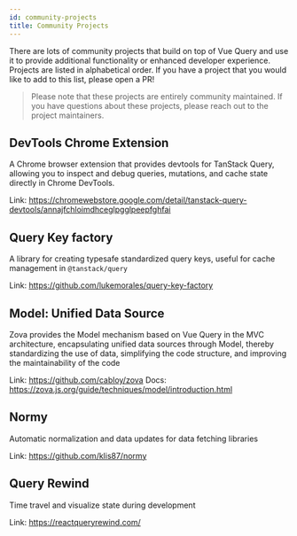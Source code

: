 ```yaml
---
id: community-projects
title: Community Projects
---
```


There are lots of community projects that build on top of Vue Query and use it to provide additional functionality or enhanced developer experience. Projects are listed in alphabetical order. If you have a project that you would like to add to this list, please open a PR!

> Please note that these projects are entirely community maintained. If you have questions about these projects, please reach out to the project maintainers.

## DevTools Chrome Extension

A Chrome browser extension that provides devtools for TanStack Query, allowing you to inspect and debug queries, mutations, and cache state directly in Chrome DevTools.

Link: https://chromewebstore.google.com/detail/tanstack-query-devtools/annajfchloimdhceglpgglpeepfghfai

## Query Key factory

A library for creating typesafe standardized query keys, useful for cache management in `@tanstack/query`

Link: https://github.com/lukemorales/query-key-factory

## Model: Unified Data Source

Zova provides the Model mechanism based on Vue Query in the MVC architecture, encapsulating unified data sources through Model, thereby standardizing the use of data, simplifying the code structure, and improving the maintainability of the code

Link: https://github.com/cabloy/zova
Docs: https://zova.js.org/guide/techniques/model/introduction.html

## Normy

Automatic normalization and data updates for data fetching libraries

Link: https://github.com/klis87/normy

## Query Rewind

Time travel and visualize state during development

Link: https://reactqueryrewind.com/
